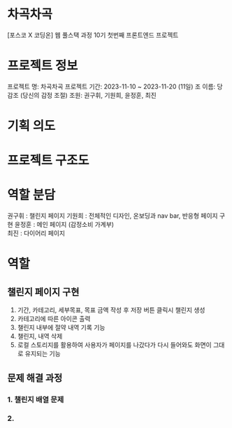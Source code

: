 # 차곡차곡
[포스코 X 코딩온] 웹 풀스택 과정 10기 첫번째 프론트엔드 프로젝트

# 프로젝트 정보
프로젝트 명: 차곡차곡
프로젝트 기간: 2023-11-10 ~ 2023-11-20 (11일)
조 이름: 당감조 (당신의 감정 조절)
조원: 권구휘, 기원희, 윤정훈, 최진

# 기획 의도

# 프로젝트 구조도

# 역할 분담
권구휘 : 챌린지 페이지 
기원희 : 전체적인 디자인, 온보딩과 nav bar, 반응형 페이지 구현
윤정훈 : 메인 페이지 (감정소비 가계부)  
최진 : 다이어리 페이지

# 역할 
## 챌린지 페이지 구현
1) 기간, 카테고리, 세부목표, 목표 금액 작성 후 저장 버튼 클릭시 챌린지 생성
2) 카테고리에 따른 아이콘 출력
3) 챌린지 내부에 절약 내역 기록 기능
4) 챌린지, 내역 삭제
5) 로컬 스토리지를 활용하여 사용자가 페이지를 나갔다가 다시 들어와도 화면이 그대로 유지되는 기능


## 문제 해결 과정
### 1. 챌린지 배열 문제
### 2. 




